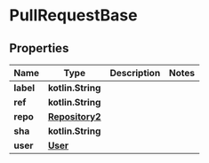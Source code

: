 
# PullRequestBase

## Properties
Name | Type | Description | Notes
------------ | ------------- | ------------- | -------------
**label** | **kotlin.String** |  | 
**ref** | **kotlin.String** |  | 
**repo** | [**Repository2**](Repository2.md) |  | 
**sha** | **kotlin.String** |  | 
**user** | [**User**](User.md) |  | 



